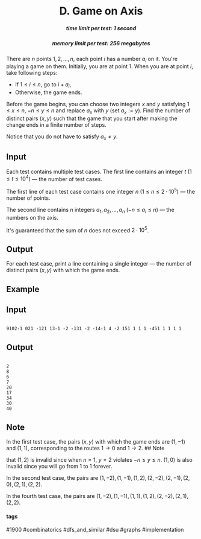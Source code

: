 <h1 style='text-align: center;'> D. Game on Axis</h1>

<h5 style='text-align: center;'>time limit per test: 1 second</h5>
<h5 style='text-align: center;'>memory limit per test: 256 megabytes</h5>

There are $n$ points $1,2,\ldots,n$, each point $i$ has a number $a_i$ on it. You're playing a game on them. Initially, you are at point $1$. When you are at point $i$, take following steps:

* If $1\le i\le n$, go to $i+a_i$,
* Otherwise, the game ends.

Before the game begins, you can choose two integers $x$ and $y$ satisfying $1\le x\le n$, $-n \le y \le n$ and replace $a_x$ with $y$ (set $a_x := y$). Find the number of distinct pairs $(x,y)$ such that the game that you start after making the change ends in a finite number of steps.

Notice that you do not have to satisfy $a_x\not=y$.

## Input

Each test contains multiple test cases. The first line contains an integer $t$ ($1\le t\le 10^4)$ — the number of test cases.

The first line of each test case contains one integer $n$ ($1\le n\le 2\cdot 10^5$) — the number of points.

The second line contains $n$ integers $a_1,a_2,\ldots,a_n$ ($-n \le a_i \le n$) — the numbers on the axis.

It's guaranteed that the sum of $n$ does not exceed $2\cdot 10^5$.

## Output

For each test case, print a line containing a single integer — the number of distinct pairs $(x,y)$ with which the game ends.

## Example

## Input


```

9102-1 021 -121 13-1 -2 -131 -2 -14-1 4 -2 151 1 1 1 -451 1 1 1 1
```
## Output


```

2
8
6
7
20
17
34
30
40

```
## Note

In the first test case, the pairs $(x,y)$ with which the game ends are $(1,-1)$ and $(1,1)$, corresponding to the routes $1\rightarrow 0$ and $1\rightarrow 2$. ## Note

 that $(1,2)$ is invalid since when $n=1$, $y=2$ violates $-n\le y\le n$. $(1,0)$ is also invalid since you will go from $1$ to $1$ forever.

In the second test case, the pairs are $(1,-2),(1,-1),(1,2),(2,-2),(2,-1),(2,0),(2,1),(2,2)$.

In the fourth test case, the pairs are $(1,-2),(1,-1),(1,1),(1,2),(2,-2),(2,1),(2,2)$.



#### tags 

#1900 #combinatorics #dfs_and_similar #dsu #graphs #implementation 